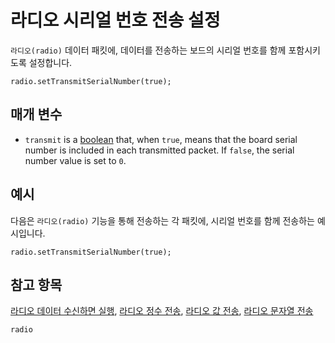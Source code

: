# 라디오 시리얼 번호 전송 설정

`라디오(radio)` 데이터 패킷에, 데이터를 전송하는 보드의 시리얼 번호를 함께 포함시키도록 설정합니다.

```sig
radio.setTransmitSerialNumber(true);
```

## 매개 변수

* `transmit` is a [boolean](/types/boolean) that, when `true`, means that the board serial number is included in each transmitted packet. If `false`, the serial number value is set to `0`.

## 예시

다음은 `라디오(radio)` 기능을 통해 전송하는 각 패킷에, 시리얼 번호를 함께 전송하는 예시입니다.

```blocks
radio.setTransmitSerialNumber(true);
```

## 참고 항목

[라디오 데이터 수신하면 실행](/reference/radio/on-data-packet-received), [라디오 정수 전송](/reference/radio/send-number), [라디오 값 전송](/reference/radio/send-value), [라디오 문자열 전송](/reference/radio/send-string)

```package
radio
```